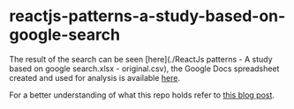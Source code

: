 # reactjs-patterns-a-study-based-on-google-search

The result of the search can be seen [here](./ReactJs patterns - A study based on google search.xlsx - original.csv), the Google Docs spreadsheet created and used for analysis is available [here](https://docs.google.com/spreadsheets/d/1kRs7pVcU5A8_iiF7zbaVfDSkF-ONJMAL/edit#gid=196863459).

For a better understanding of what this repo holds refer to [this blog post](https://marabesi.com/web/2020/06/22/reactjs-patterns-a-study-based-on-google-search.html).
